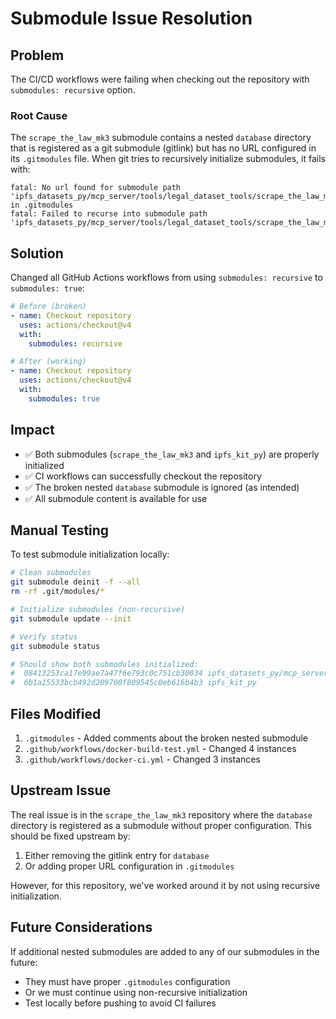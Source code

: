 # Submodule Issue Resolution

## Problem
The CI/CD workflows were failing when checking out the repository with `submodules: recursive` option.

### Root Cause
The `scrape_the_law_mk3` submodule contains a nested `database` directory that is registered as a git submodule (gitlink) but has no URL configured in its `.gitmodules` file. When git tries to recursively initialize submodules, it fails with:

```
fatal: No url found for submodule path 'ipfs_datasets_py/mcp_server/tools/legal_dataset_tools/scrape_the_law_mk3/database' in .gitmodules
fatal: Failed to recurse into submodule path 'ipfs_datasets_py/mcp_server/tools/legal_dataset_tools/scrape_the_law_mk3'
```

## Solution
Changed all GitHub Actions workflows from using `submodules: recursive` to `submodules: true`:

```yaml
# Before (broken)
- name: Checkout repository
  uses: actions/checkout@v4
  with:
    submodules: recursive

# After (working)
- name: Checkout repository
  uses: actions/checkout@v4
  with:
    submodules: true
```

## Impact
- ✅ Both submodules (`scrape_the_law_mk3` and `ipfs_kit_py`) are properly initialized
- ✅ CI workflows can successfully checkout the repository
- ✅ The broken nested `database` submodule is ignored (as intended)
- ✅ All submodule content is available for use

## Manual Testing
To test submodule initialization locally:

```bash
# Clean submodules
git submodule deinit -f --all
rm -rf .git/modules/*

# Initialize submodules (non-recursive)
git submodule update --init

# Verify status
git submodule status

# Should show both submodules initialized:
#  08413253ca17e99ae7a47f6e793c0c751cb30034 ipfs_datasets_py/mcp_server/tools/legal_dataset_tools/scrape_the_law_mk3
#  6b1a15533bcb492d209700f809545c0eb616b4b3 ipfs_kit_py
```

## Files Modified
1. `.gitmodules` - Added comments about the broken nested submodule
2. `.github/workflows/docker-build-test.yml` - Changed 4 instances
3. `.github/workflows/docker-ci.yml` - Changed 3 instances

## Upstream Issue
The real issue is in the `scrape_the_law_mk3` repository where the `database` directory is registered as a submodule without proper configuration. This should be fixed upstream by:
1. Either removing the gitlink entry for `database`
2. Or adding proper URL configuration in `.gitmodules`

However, for this repository, we've worked around it by not using recursive initialization.

## Future Considerations
If additional nested submodules are added to any of our submodules in the future:
- They must have proper `.gitmodules` configuration
- Or we must continue using non-recursive initialization
- Test locally before pushing to avoid CI failures
